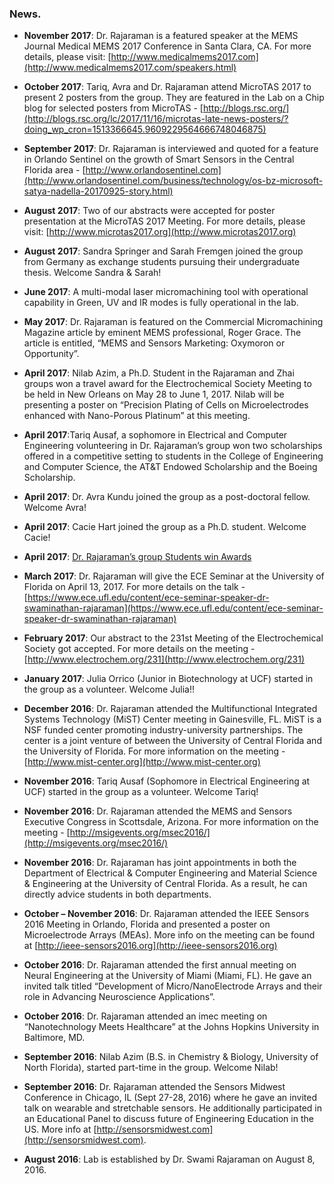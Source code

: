 ### News.
- **November 2017**: Dr. Rajaraman is a featured speaker at the MEMS Journal Medical MEMS 2017 Conference in Santa Clara, CA. For more details, please visit: [http://www.medicalmems2017.com](http://www.medicalmems2017.com/speakers.html)

- **October 2017**: Tariq, Avra and Dr. Rajaraman attend MicroTAS 2017 to present 2 posters from the group. They are featured in the Lab on a Chip blog for selected posters from MicroTAS - [http://blogs.rsc.org/](http://blogs.rsc.org/lc/2017/11/16/microtas-late-news-posters/?doing_wp_cron=1513366645.9609229564666748046875)

- **September 2017**: Dr. Rajaraman is interviewed and quoted for a feature in Orlando Sentinel on the growth of Smart Sensors in the Central Florida area - [http://www.orlandosentinel.com](http://www.orlandosentinel.com/business/technology/os-bz-microsoft-satya-nadella-20170925-story.html)

- **August 2017**: Two of our abstracts were accepted for poster presentation at the MicroTAS 2017 Meeting. For more details, please visit: [http://www.microtas2017.org](http://www.microtas2017.org)

- **August 2017**: Sandra Springer and Sarah Fremgen joined the group from Germany as exchange students pursuing their undergraduate thesis. Welcome Sandra & Sarah!

- **June 2017**: A multi-modal laser micromachining tool with operational capability in Green, UV and IR modes is fully operational in the lab.

- **May 2017**: Dr. Rajaraman is featured on the Commercial Micromachining Magazine article by eminent MEMS professional, Roger Grace. The article is entitled, “MEMS and Sensors Marketing: Oxymoron or Opportunity”.

- **April 2017**: Nilab Azim, a Ph.D. Student in the Rajaraman and Zhai groups won a travel award for the Electrochemical Society Meeting to be held in New Orleans on May 28 to June 1, 2017. Nilab will be presenting a poster on “Precision Plating of Cells on Microelectrodes enhanced with Nano-Porous Platinum” at this meeting.

- **April 2017**:Tariq Ausaf, a sophomore in Electrical and Computer Engineering volunteering in Dr. Rajaraman’s group won two scholarships offered in a competitive setting to students in the College of Engineering and Computer Science, the AT&T Endowed Scholarship and the Boeing Scholarship.

- **April 2017**: Dr. Avra Kundu joined the group as a post-doctoral fellow. Welcome Avra!

- **April 2017**: Cacie Hart joined the group as a Ph.D. student. Welcome Cacie!

- **April 2017**: [Dr. Rajaraman’s group Students win Awards](http://nanoscience.ucf.edu/news/index.php?id=305)

- **March 2017**: Dr. Rajaraman will give the ECE Seminar at the University of Florida on April 13, 2017. For more details on the talk - [https://www.ece.ufl.edu/content/ece-seminar-speaker-dr-swaminathan-rajaraman](https://www.ece.ufl.edu/content/ece-seminar-speaker-dr-swaminathan-rajaraman)

- **February 2017**: Our abstract to the 231st Meeting of the Electrochemical Society got accepted. For more details on the meeting - [http://www.electrochem.org/231](http://www.electrochem.org/231)

- **January 2017**: Julia Orrico (Junior in Biotechnology at UCF) started in the group as a volunteer. Welcome Julia!!

- **December 2016**: Dr. Rajaraman attended the Multifunctional Integrated Systems Technology (MiST) Center meeting in Gainesville, FL. MiST is a NSF funded center promoting industry-university partnerships. The center is a joint venture of between the University of Central Florida and the University of Florida. For more information on the meeting - [http://www.mist-center.org](http://www.mist-center.org)

- **November 2016**: Tariq Ausaf (Sophomore in Electrical Engineering at UCF) started in the group as a volunteer. Welcome Tariq!

- **November 2016**: Dr. Rajaraman attended the MEMS and Sensors Executive Congress in Scottsdale, Arizona. For more information on the meeting - [http://msigevents.org/msec2016/](http://msigevents.org/msec2016/)

- **November 2016**: Dr. Rajaraman has joint appointments in both the Department of Electrical & Computer Engineering and Material Science & Engineering at the University of Central Florida. As a result, he can directly advice students in both departments.

- **October – November 2016**: Dr. Rajaraman attended the IEEE Sensors 2016 Meeting in Orlando, Florida and presented a poster on Microelectrode Arrays (MEAs). More info on the meeting can be found at [http://ieee-sensors2016.org](http://ieee-sensors2016.org)

- **October 2016**: Dr. Rajaraman attended the first annual meeting on Neural Engineering at the University of Miami (Miami, FL). He gave an invited talk titled “Development of Micro/NanoElectrode Arrays and their role in Advancing Neuroscience Applications”.

- **October 2016**: Dr. Rajaraman attended an imec meeting on “Nanotechnology Meets Healthcare” at the Johns Hopkins University in Baltimore, MD.

- **September 2016**: Nilab Azim (B.S. in Chemistry & Biology, University of North Florida), started part-time in the group. Welcome Nilab!

- **September 2016**: Dr. Rajaraman attended the Sensors Midwest Conference in Chicago, IL (Sept 27-28, 2016) where he gave an invited talk on wearable and stretchable sensors. He additionally participated in an Educational Panel to discuss future of Engineering Education in the US. More info at [http://sensorsmidwest.com](http://sensorsmidwest.com).

- **August 2016**: Lab is established by Dr. Swami Rajaraman on August 8, 2016.
